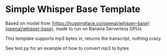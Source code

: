 # Simple Whisper Base Template
Based on model from [https://huggingface.co/openai/whisper-base](openai/whisper-base), made to run on Banana Serverless GPUs

This template supports mp3 bytes in, returns the transcript, nothing crazy.

See test.py for an example of how to convert mp3 to bytes 

